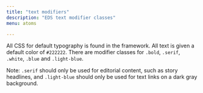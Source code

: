```yaml
---
title: "text modifiers"
description: "EDS text modifier classes"
menu: atoms

---
```


All CSS for default typography is found in the framework. All text is given a default color of `#222222`. There are modifier classes for `.bold`, `.serif`, `.white`, `.blue` and `.light-blue`.

<div class="note">
Note: <code>.serif</code> should only be used for editorial content, such as story headlines, and <code>.light-blue</code> should only be used for text links on a dark gray background.
</div>
